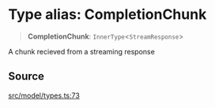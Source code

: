 # Type alias: CompletionChunk

> **CompletionChunk**: `InnerType`\<`StreamResponse`\>

A chunk recieved from a streaming response

## Source

[src/model/types.ts:73](https://github.com/dexaai/llm-tools/blob/5018eae/src/model/types.ts#L73)
